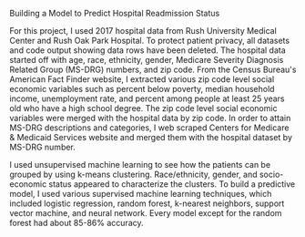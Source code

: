 Building a Model to Predict Hospital Readmission Status

For this project, I used 2017 hospital data from Rush University Medical Center and Rush Oak Park Hospital. To protect patient privacy, all
datasets and code output showing data rows have been deleted. The hospital data started off with age, race, ethnicity, gender, 
Medicare Severity Diagnosis Related Group (MS-DRG) numbers, and zip code. From the Census Bureau's American Fact Finder website, 
I extracted various zip code level social economic variables such as percent below poverty, median household income, unemployment rate, 
and percent among people at least 25 years old who have a high school degree. The zip code level social economic variables were merged 
with the hospital data by zip code. In order to attain MS-DRG descriptions and categories, I web scraped Centers for Medicare & Medicaid 
Services website and merged them with the hospital dataset by MS-DRG number. 

I used unsupervised machine learning to see how the patients can be grouped by using k-means clustering. Race/ethnicity, gender, and
socio-economic status appeared to characterize the clusters. To build a predictive model, I used various supervised machine learning 
techniques, which included logistic regression, random forest, k-nearest neighbors, support vector machine, and neural network. Every model
except for the random forest had about 85-86% accuracy. 
